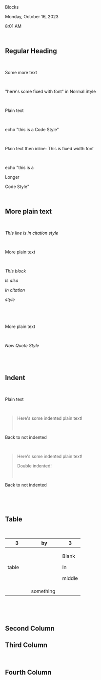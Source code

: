Blocks

Monday, October 16, 2023

8:01 AM

 

## Regular Heading

 

Some more text

 

\"here\'s some fixed with font\" in Normal Style

 

Plain text

 

echo \"this is a Code Style\"

 

Plain text then inline: This is fixed width font

 

echo \"this is a

Longer

Code Style\"

 

## More plain text

 

*This line is in citation style*

 

More plain text

 

*This block*

*Is also*

*In citation*

*style*

##  

More plain text

 

*Now Quote Style*

##  

## Indent

 

Plain text

 

> Here\'s some indented plain text!
>
>  

Back to not indented

 

> Here\'s some indented plain text!
>
> Double indented!
>
>  

Back to not indented

 

 

## Table

 

<table>
<colgroup>
<col style="width: 31%" />
<col style="width: 41%" />
<col style="width: 27%" />
</colgroup>
<thead>
<tr class="header">
<th>3</th>
<th>by</th>
<th>3</th>
</tr>
</thead>
<tbody>
<tr class="odd">
<td>table</td>
<td> </td>
<td><p>Blank</p>
<p>In</p>
<p>middle</p></td>
</tr>
<tr class="even">
<td> </td>
<td>something</td>
<td> </td>
</tr>
</tbody>
</table>

 

 

## Second Column

## Third Column

 

## Fourth Column
